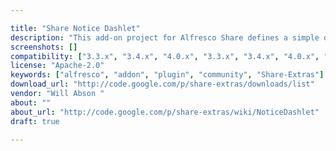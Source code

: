 ```yaml
---

title: "Share Notice Dashlet"
description: "This add-on project for Alfresco Share defines a simple dashlet to display a user-defined piece of content on a user or a site dashboard. It was inspired in part by the JotPad dashlet in SugarCRM. This dashlet is part of Share with the 4.2 release. Owner Will Abson ‌ Versions Community 3.3.x Community 3.4.x Community 4.0.x Enterprise 3.3.x Enterprise 3.4.x Enterprise 4.0.x Enterprise 4.1.x License Type Apache Project Page Google Code Archive - Long-term storage for Google Code Project Hosting. Download Page http://code.google.com/p/share-extras/downloads/list Tags Share-Extras Component Type Share Dashlet Extension Points Share Site Dashlet Installation JAR Products Share Web Client"
screenshots: []
compatibility: ["3.3.x", "3.4.x", "4.0.x", "3.3.x", "3.4.x", "4.0.x", "4.1.x"]
license: "Apache-2.0"
keywords: ["alfresco", "addon", "plugin", "community", "Share-Extras"]
download_url: "http://code.google.com/p/share-extras/downloads/list"
vendor: "Will Abson ‌"
about: ""
about_url: "http://code.google.com/p/share-extras/wiki/NoticeDashlet"
draft: true

---
```

